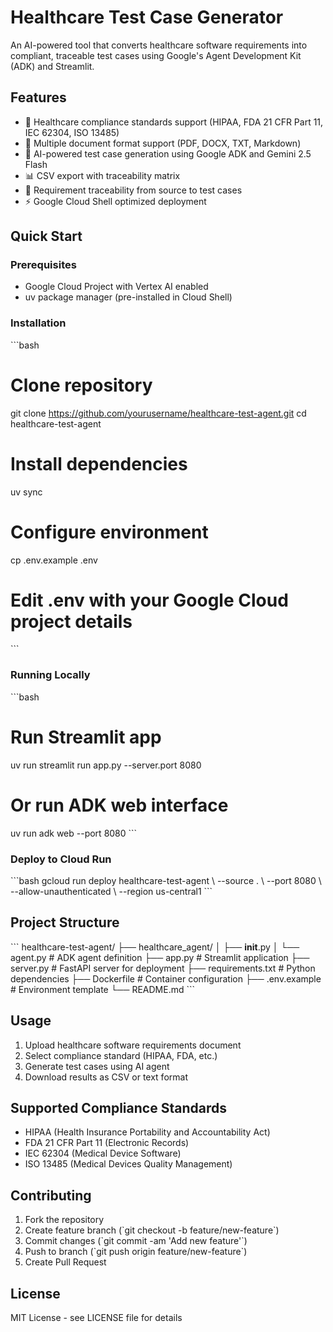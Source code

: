 # Healthcare Test Case Generator

An AI-powered tool that converts healthcare software requirements into compliant, traceable test cases using Google's Agent Development Kit (ADK) and Streamlit.

## Features

- 🏥 Healthcare compliance standards support (HIPAA, FDA 21 CFR Part 11, IEC 62304, ISO 13485)
- 📄 Multiple document format support (PDF, DOCX, TXT, Markdown)
- 🤖 AI-powered test case generation using Google ADK and Gemini 2.5 Flash
- 📊 CSV export with traceability matrix
- 🔄 Requirement traceability from source to test cases
- ⚡ Google Cloud Shell optimized deployment

## Quick Start

### Prerequisites

- Google Cloud Project with Vertex AI enabled
- uv package manager (pre-installed in Cloud Shell)

### Installation

\`\`\`bash
# Clone repository
git clone https://github.com/yourusername/healthcare-test-agent.git
cd healthcare-test-agent

# Install dependencies
uv sync

# Configure environment
cp .env.example .env
# Edit .env with your Google Cloud project details
\`\`\`

### Running Locally

\`\`\`bash
# Run Streamlit app
uv run streamlit run app.py --server.port 8080

# Or run ADK web interface
uv run adk web --port 8080
\`\`\`

### Deploy to Cloud Run

\`\`\`bash
gcloud run deploy healthcare-test-agent \\
  --source . \\
  --port 8080 \\
  --allow-unauthenticated \\
  --region us-central1
\`\`\`

## Project Structure

\`\`\`
healthcare-test-agent/
├── healthcare_agent/
│   ├── __init__.py
│   └── agent.py          # ADK agent definition
├── app.py                # Streamlit application
├── server.py            # FastAPI server for deployment
├── requirements.txt     # Python dependencies
├── Dockerfile          # Container configuration
├── .env.example        # Environment template
└── README.md
\`\`\`

## Usage

1. Upload healthcare software requirements document
2. Select compliance standard (HIPAA, FDA, etc.)
3. Generate test cases using AI agent
4. Download results as CSV or text format

## Supported Compliance Standards

- HIPAA (Health Insurance Portability and Accountability Act)
- FDA 21 CFR Part 11 (Electronic Records)
- IEC 62304 (Medical Device Software)
- ISO 13485 (Medical Devices Quality Management)

## Contributing

1. Fork the repository
2. Create feature branch (\`git checkout -b feature/new-feature\`)
3. Commit changes (\`git commit -am 'Add new feature'\`)
4. Push to branch (\`git push origin feature/new-feature\`)
5. Create Pull Request

## License

MIT License - see LICENSE file for details
